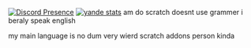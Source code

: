 [![Discord Presence](https://lanyard.cnrad.dev/api/713805665407205426?showDisplayName=true&idleMessage=Not%20doin%20crap)](https://discord.com/users/713805665407205426)
[![yande stats](https://github-readme-stats.vercel.app/api?username=anuraghazra)](https://github.com/yandemc/)
 am do scratch
 doesnt use grammer
 i beraly speak english 

 my main language is no
 dum
 very wierd
 scratch addons person kinda
 
